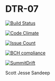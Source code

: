 # DTR-07

[![Build Status](https://travis-ci.com/csu2017sp314/DTR-07.svg?token=KGXDdexfK6NbHAAsrPMW&branch=master)](https://travis-ci.com/csu2017sp314/DTR-07)

[![Code Climate](https://codeclimate.com/repos/58d1d4e582ca9a02870005ac/badges/08ef222c1733a69c01c6/gpa.svg)](https://codeclimate.com/repos/58d1d4e582ca9a02870005ac/feed)

[![Issue Count](https://codeclimate.com/repos/58d1d4e582ca9a02870005ac/badges/08ef222c1733a69c01c6/issue_count.svg)](https://codeclimate.com/repos/58d1d4e582ca9a02870005ac/feed)

[![BCH compliance](https://bettercodehub.com/edge/badge/csu2017sp314/DTR-07)](https://bettercodehub.com/)

[![SummitDrift](http://summitdrift.com/img/assets/cs314/madewithtears.svg)](http://summitdrift.com)

Scott
Jesse
Sandeep
